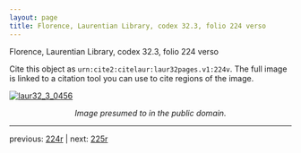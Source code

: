 ```yaml
---
layout: page
title: Florence, Laurentian Library, codex 32.3, folio 224 verso
---
```


Florence, Laurentian Library, codex 32.3, folio 224 verso

Cite this object as `urn:cite2:citelaur:laur32pages.v1:224v`.  The full image is linked to a citation tool you can use to cite regions of the image.

[![laur32_3_0456](http://www.homermultitext.org/iipsrv?IIIF=/project/homer/pyramidal/deepzoom/citelaur/laur32imgs/v1/laur32_3_0456.tif/full/800,/0/default.jpg)](http://www.homermultitext.org/ict2/?urn=urn:cite2:citelaur:laur32imgs.v1:laur32_3_0456) 

<p style="text-align: center; font-style: italic;">Image presumed to in the public domain.</p>

---

previous: [224r](../224r/) | next: [225r](../225r/)